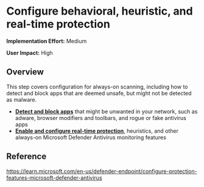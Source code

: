 # Configure behavioral, heuristic, and real-time protection



**Implementation Effort:** Medium

**User Impact:** High

## Overview

This step covers configuration for always-on scanning, including how to detect and block apps that are deemed unsafe, but might not be detected as malware.
* **[Detect and block apps](https://learn.microsoft.com/en-us/defender-endpoint/detect-block-potentially-unwanted-apps-microsoft-defender-antivirus)** that might be unwanted in your network, such as adware, browser modifiers and toolbars, and rogue or fake antivirus apps
* **[Enable and configure real-time protection](https://learn.microsoft.com/en-us/defender-endpoint/configure-real-time-protection-microsoft-defender-antivirus)**, heuristics, and other always-on Microsoft Defender Antivirus monitoring features

## Reference
https://learn.microsoft.com/en-us/defender-endpoint/configure-protection-features-microsoft-defender-antivirus
